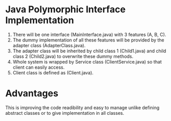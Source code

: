 # Java Polymorphic Interface Implementation

1. There will be one interface (MainInterface.java) with 3 features (A, B, C).
2. The dummy implementation of all these features will be provided by the adapter class (AdapterClass.java).
3. The adapter class will be inherited by child class 1 (Child1.java) and child class 2 (Child2.java) to overwrite these dummy methods.
4. Whole system is wrapped by Service class (ClientService.java) so that client can easily access.
5. Client class is defined as (Client.java).

# Advantages

This is improving the code readibility and easy to manage unlike defining abstract classes or to give implementation in all classes. 
